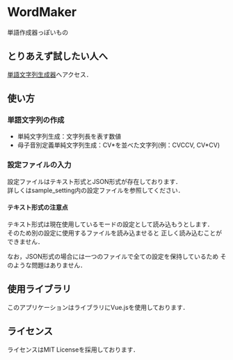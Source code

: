 # WordMaker
単語作成器っぽいもの

## とりあえず試したい人へ
[単語文字列生成器](https://nobuyuki-tokuchi.github.io/wordmaker_web/wordmaker.html)へアクセス．

## 使い方
### 単語文字列の作成
* 単純文字列生成：文字列長を表す数値
* 母子音別定義単純文字列生成：CV\*を並べた文字列(例：CVCCV, CV\*CV)

### 設定ファイルの入力
設定ファイルはテキスト形式とJSON形式が存在しております．  
詳しくはsample\_setting内の設定ファイルを参照してください．
#### テキスト形式の注意点
テキスト形式は現在使用しているモードの設定として読み込もうとします．  
そのため別の設定に使用するファイルを読み込ませると
正しく読み込むことができません．

なお，JSON形式の場合には一つのファイルで全ての設定を保持しているため
そのような問題はありません．

## 使用ライブラリ
このアプリケーションはライブラリにVue.jsを使用しております．

## ライセンス
ライセンスはMIT Licenseを採用しております．
